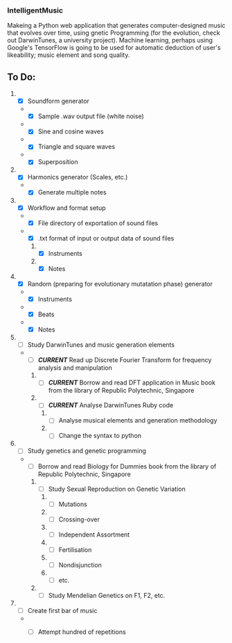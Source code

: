 ### IntelligentMusic
Makeing a Python web application that generates computer-designed music that evolves over time, using gnetic Programming (for the evolution, check out DarwinTunes, a university project). Machine learning, perhaps using Google's TensorFlow is going to be used for automatic deduction of user's likeability; music element and song quality. 

## To Do:
1. - [x] Soundform generator
   - - [x] Sample .wav output file (white noise)
   - - [x] Sine and cosine waves
   - - [x] Triangle and square waves
   - - [x] Superposition
2. - [x] Harmonics generator (Scales, etc.)
   - - [x] Generate multiple notes
3. - [x] Workflow and format setup
   - - [x] File directory of exportation of sound files
   - - [x] .txt format of input or output data of sound files
     1. - [x] Instruments
     2. - [x] Notes
4. - [x] Random (preparing for evolutionary mutatation phase) generator
   - - [x] Instruments
   - - [x] Beats
   - - [x] Notes
5. - [ ] Study DarwinTunes and music generation elements
   - - [ ] **_CURRENT_** Read up Discrete Fourier Transform for frequency analysis and manipulation
     1. - [ ] **_CURRENT_** Borrow and read DFT application in Music book from the library of Republic Polytechnic, Singapore
     2. - [ ] **_CURRENT_** Analyse DarwinTunes Ruby code
        1. - [ ] Analyse musical elements and generation methodology
        2. - [ ] Change the syntax to python
6. - [ ] Study genetics and genetic programming
   - - [ ] Borrow and read Biology for Dummies book from the library of Republic Polytechnic, Singapore
     1. - [ ] Study Sexual Reproduction on Genetic Variation 
        1. - [ ] Mutations
        2. - [ ] Crossing-over
        3. - [ ] Independent Assortment
        4. - [ ] Fertilisation
        5. - [ ] Nondisjunction
        6. - [ ] etc.
     2. - [ ] Study Mendelian Genetics on F1, F2, etc.
6. - [ ] Create first bar of music
   - - [ ] Attempt hundred of repetitions
   
